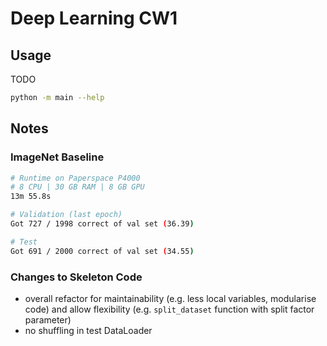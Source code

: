 # Deep Learning CW1

## Usage

TODO

```sh
python -m main --help
```

## Notes

### ImageNet Baseline

```sh
# Runtime on Paperspace P4000
# 8 CPU | 30 GB RAM | 8 GB GPU
13m 55.8s

# Validation (last epoch)
Got 727 / 1998 correct of val set (36.39)

# Test
Got 691 / 2000 correct of val set (34.55)
```

### Changes to Skeleton Code

- overall refactor for maintainability (e.g. less local variables, modularise
  code) and allow flexibility (e.g. `split_dataset` function with split factor
  parameter)
- no shuffling in test DataLoader

